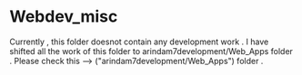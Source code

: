 Webdev_misc
===========

Currently , this folder doesnot contain any development work . I have shifted all the work of this folder to arindam7development/Web_Apps folder . Please check this --> ("arindam7development/Web_Apps") folder .
